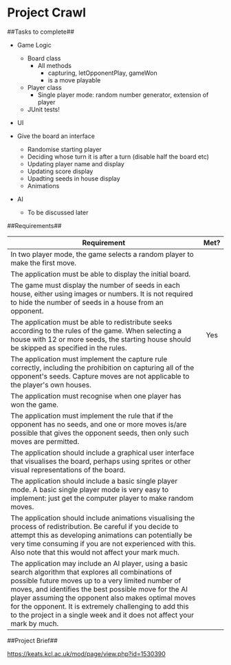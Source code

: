 # Project Crawl #

##Tasks to complete##
- Game Logic
  - Board class
    - All methods
      - capturing, letOpponentPlay, gameWon
      - is a move playable
  - Player class 
    - Single player mode: random number generator, extension of player
  - JUnit tests!
- UI
 - Give the board an interface
    - Randomise starting player
    - Deciding whose turn it is after a turn (disable half the board etc)
    - Updating player name and display
    - Updating score display
    - Upadting seeds in house display
    - Animations

- AI
  - To be discussed later

##Requirements##

| Requirement                | Met?           |
| -------------------------- |:--------------:| 
| In two player mode, the game selects a random player to make the first move.  | |
| The application must be able to display the initial board. | |
| The game must display the number of seeds in each house, either using images or numbers. It is not required to hide the number of seeds in a house from an opponent. |  |
| The application must be able to redistribute seeks according to the rules of the game. When selecting a house with 12 or more seeds, the starting house should be skipped as specified in the rules. | Yes |
| The application must implement the capture rule correctly, including the prohibition on capturing all of the opponent's seeds. Capture moves are not applicable to the player's own houses. |  |
| The application must recognise when one player has won the game. |  |
| The application must implement the rule that if the opponent has no seeds, and one or more moves is/are possible that gives the opponent seeds, then only such moves are permitted. | | |
|The application should include a graphical user interface that visualises the board, perhaps using sprites or other visual representations of the board.
|The application should include a basic single player mode. A basic single player mode is very easy to implement: just get the computer player to make random moves.| | |
|The application should include animations visualising the process of redistribution. Be careful if you decide to attempt this as developing animations can potentially be very time consuming if you are not experienced with this. Also note that this would not affect your mark much.| | |
|The application may include an AI player, using a basic search algorithm that explores all combinations of possible future moves up to a very limited number of moves, and identifies the best possible move for the AI player assuming the opponent also makes optimal moves for the opponent. It is extremely challenging to add this to the project in a single week and it does not affect your mark by much.| | |

##Project Brief##

https://keats.kcl.ac.uk/mod/page/view.php?id=1530390
